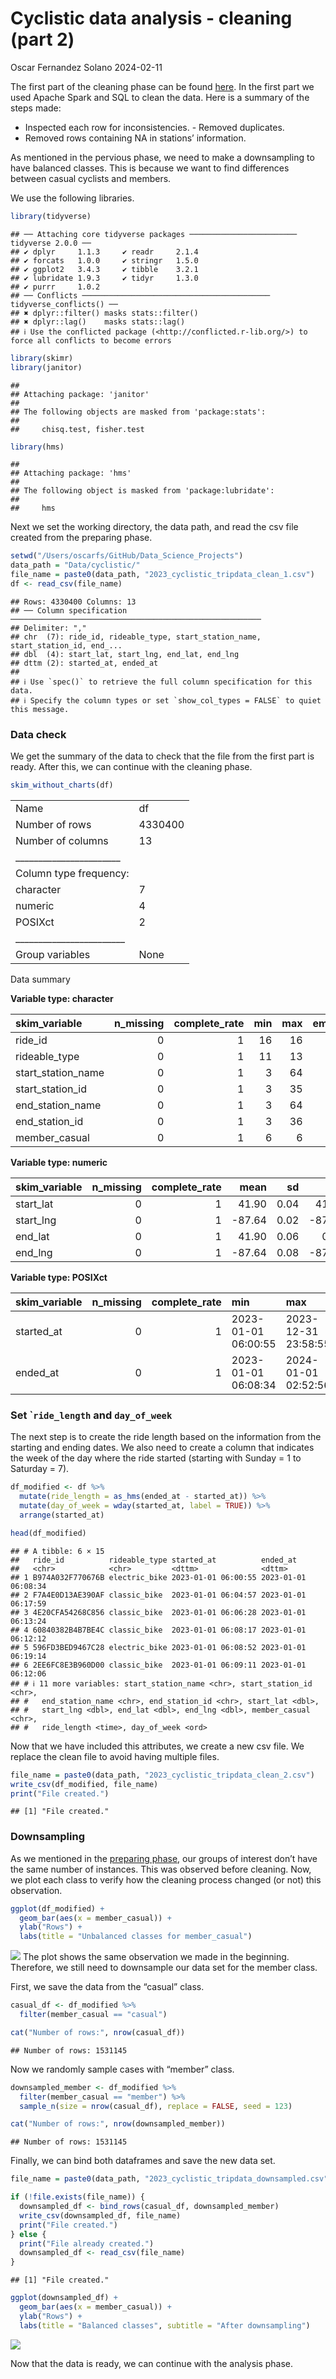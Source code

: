 Cyclistic data analysis - cleaning (part 2)
================
Oscar Fernandez Solano
2024-02-11

The first part of the cleaning phase can be found
[here](https://github.com/OscarFernandezMX). In the first part we used
Apache Spark and SQL to clean the data. Here is a summary of the steps
made:  
- Inspected each row for inconsistencies. - Removed duplicates.  
- Removed rows containing NA in stations’ information.

As mentioned in the pervious phase, we need to make a downsampling to
have balanced classes. This is because we want to find differences
between casual cyclists and members.

We use the following libraries.

``` r
library(tidyverse)
```

    ## ── Attaching core tidyverse packages ──────────────────────── tidyverse 2.0.0 ──
    ## ✔ dplyr     1.1.3     ✔ readr     2.1.4
    ## ✔ forcats   1.0.0     ✔ stringr   1.5.0
    ## ✔ ggplot2   3.4.3     ✔ tibble    3.2.1
    ## ✔ lubridate 1.9.3     ✔ tidyr     1.3.0
    ## ✔ purrr     1.0.2     
    ## ── Conflicts ────────────────────────────────────────── tidyverse_conflicts() ──
    ## ✖ dplyr::filter() masks stats::filter()
    ## ✖ dplyr::lag()    masks stats::lag()
    ## ℹ Use the conflicted package (<http://conflicted.r-lib.org/>) to force all conflicts to become errors

``` r
library(skimr)
library(janitor)
```

    ## 
    ## Attaching package: 'janitor'
    ## 
    ## The following objects are masked from 'package:stats':
    ## 
    ##     chisq.test, fisher.test

``` r
library(hms)
```

    ## 
    ## Attaching package: 'hms'
    ## 
    ## The following object is masked from 'package:lubridate':
    ## 
    ##     hms

Next we set the working directory, the data path, and read the csv file
created from the preparing phase.

``` r
setwd("/Users/oscarfs/GitHub/Data_Science_Projects")
data_path = "Data/cyclistic/"
file_name = paste0(data_path, "2023_cyclistic_tripdata_clean_1.csv")
df <- read_csv(file_name)
```

    ## Rows: 4330400 Columns: 13
    ## ── Column specification ────────────────────────────────────────────────────────
    ## Delimiter: ","
    ## chr  (7): ride_id, rideable_type, start_station_name, start_station_id, end_...
    ## dbl  (4): start_lat, start_lng, end_lat, end_lng
    ## dttm (2): started_at, ended_at
    ## 
    ## ℹ Use `spec()` to retrieve the full column specification for this data.
    ## ℹ Specify the column types or set `show_col_types = FALSE` to quiet this message.

### Data check

We get the summary of the data to check that the file from the first
part is ready. After this, we can continue with the cleaning phase.

``` r
skim_without_charts(df)
```

|                                                  |         |
|:-------------------------------------------------|:--------|
| Name                                             | df      |
| Number of rows                                   | 4330400 |
| Number of columns                                | 13      |
| \_\_\_\_\_\_\_\_\_\_\_\_\_\_\_\_\_\_\_\_\_\_\_   |         |
| Column type frequency:                           |         |
| character                                        | 7       |
| numeric                                          | 4       |
| POSIXct                                          | 2       |
| \_\_\_\_\_\_\_\_\_\_\_\_\_\_\_\_\_\_\_\_\_\_\_\_ |         |
| Group variables                                  | None    |

Data summary

**Variable type: character**

| skim_variable      | n_missing | complete_rate | min | max | empty | n_unique | whitespace |
|:-------------------|----------:|--------------:|----:|----:|------:|---------:|-----------:|
| ride_id            |         0 |             1 |  16 |  16 |     0 |  4330400 |          0 |
| rideable_type      |         0 |             1 |  11 |  13 |     0 |        3 |          0 |
| start_station_name |         0 |             1 |   3 |  64 |     0 |     1534 |          0 |
| start_station_id   |         0 |             1 |   3 |  35 |     0 |     1468 |          0 |
| end_station_name   |         0 |             1 |   3 |  64 |     0 |     1557 |          0 |
| end_station_id     |         0 |             1 |   3 |  36 |     0 |     1483 |          0 |
| member_casual      |         0 |             1 |   6 |   6 |     0 |        2 |          0 |

**Variable type: numeric**

| skim_variable | n_missing | complete_rate |   mean |   sd |     p0 |    p25 |    p50 |    p75 |   p100 |
|:--------------|----------:|--------------:|-------:|-----:|-------:|-------:|-------:|-------:|-------:|
| start_lat     |         0 |             1 |  41.90 | 0.04 |  41.65 |  41.88 |  41.90 |  41.93 |  42.06 |
| start_lng     |         0 |             1 | -87.64 | 0.02 | -87.84 | -87.66 | -87.64 | -87.63 | -87.53 |
| end_lat       |         0 |             1 |  41.90 | 0.06 |   0.00 |  41.88 |  41.90 |  41.93 |  42.06 |
| end_lng       |         0 |             1 | -87.64 | 0.08 | -87.84 | -87.66 | -87.64 | -87.63 |   0.00 |

**Variable type: POSIXct**

| skim_variable | n_missing | complete_rate | min                 | max                 | median              | n_unique |
|:--------------|----------:|--------------:|:--------------------|:--------------------|:--------------------|---------:|
| started_at    |         0 |             1 | 2023-01-01 06:00:55 | 2023-12-31 23:58:55 | 2023-07-20 15:24:54 |  3789260 |
| ended_at      |         0 |             1 | 2023-01-01 06:08:34 | 2024-01-01 02:52:56 | 2023-07-20 15:42:17 |  3800050 |

### Set \``ride_length` and `day_of_week`

The next step is to create the ride length based on the information from
the starting and ending dates. We also need to create a column that
indicates the week of the day where the ride started (starting with
Sunday = 1 to Saturday = 7).

``` r
df_modified <- df %>%
  mutate(ride_length = as_hms(ended_at - started_at)) %>%
  mutate(day_of_week = wday(started_at, label = TRUE)) %>%
  arrange(started_at)

head(df_modified)
```

    ## # A tibble: 6 × 15
    ##   ride_id          rideable_type started_at          ended_at           
    ##   <chr>            <chr>         <dttm>              <dttm>             
    ## 1 B974A032F770676B electric_bike 2023-01-01 06:00:55 2023-01-01 06:08:34
    ## 2 F7A4E0D13AE390AF classic_bike  2023-01-01 06:04:57 2023-01-01 06:17:59
    ## 3 4E20CFA54268C856 classic_bike  2023-01-01 06:06:28 2023-01-01 06:13:24
    ## 4 60840382B4B7BE4C classic_bike  2023-01-01 06:08:17 2023-01-01 06:12:12
    ## 5 596FD3BED9467C28 electric_bike 2023-01-01 06:08:52 2023-01-01 06:19:14
    ## 6 2EE6FC8E3B960D00 classic_bike  2023-01-01 06:09:11 2023-01-01 06:12:06
    ## # ℹ 11 more variables: start_station_name <chr>, start_station_id <chr>,
    ## #   end_station_name <chr>, end_station_id <chr>, start_lat <dbl>,
    ## #   start_lng <dbl>, end_lat <dbl>, end_lng <dbl>, member_casual <chr>,
    ## #   ride_length <time>, day_of_week <ord>

Now that we have included this attributes, we create a new csv file. We
replace the clean file to avoid having multiple files.

``` r
file_name = paste0(data_path, "2023_cyclistic_tripdata_clean_2.csv")
write_csv(df_modified, file_name)
print("File created.")
```

    ## [1] "File created."

### Downsampling

As we mentioned in the [preparing
phase](https://github.com/OscarFernandezMX), our groups of interest
don’t have the same number of instances. This was observed before
cleaning. Now, we plot each class to verify how the cleaning process
changed (or not) this observation.

``` r
ggplot(df_modified) +
  geom_bar(aes(x = member_casual)) +
  ylab("Rows") +
  labs(title = "Unbalanced classes for member_casual")
```

![](Cyclistic_cleaning_part2_files/figure-gfm/bar%20plot%20for%20member%20casual%201-1.png)<!-- -->
The plot shows the same observation we made in the beginning. Therefore,
we still need to downsample our data set for the member class.

First, we save the data from the “casual” class.

``` r
casual_df <- df_modified %>%
  filter(member_casual == "casual")

cat("Number of rows:", nrow(casual_df))
```

    ## Number of rows: 1531145

Now we randomly sample cases with “member” class.

``` r
downsampled_member <- df_modified %>%
  filter(member_casual == "member") %>%
  sample_n(size = nrow(casual_df), replace = FALSE, seed = 123)

cat("Number of rows:", nrow(downsampled_member))
```

    ## Number of rows: 1531145

Finally, we can bind both dataframes and save the new data set.

``` r
file_name = paste0(data_path, "2023_cyclistic_tripdata_downsampled.csv")

if (!file.exists(file_name)) {
  downsampled_df <- bind_rows(casual_df, downsampled_member)
  write_csv(downsampled_df, file_name)
  print("File created.")
} else {
  print("File already created.")
  downsampled_df <- read_csv(file_name)
}
```

    ## [1] "File created."

``` r
ggplot(downsampled_df) +
  geom_bar(aes(x = member_casual)) +
  ylab("Rows") +
  labs(title = "Balanced classes", subtitle = "After downsampling")
```

![](Cyclistic_cleaning_part2_files/figure-gfm/bar%20plot%20for%20member%20casual%202-1.png)<!-- -->

Now that the data is ready, we can continue with the analysis phase.
